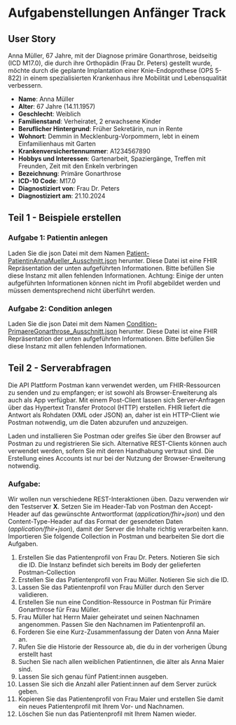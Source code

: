 # Aufgabenstellungen Anfänger Track

## User Story
Anna Müller, 67 Jahre, mit der Diagnose primäre Gonarthrose, beidseitig (ICD M17.0), die durch ihre Orthopädin (Frau Dr. Peters) gestellt wurde, möchte durch die geplante Implantation einer Knie-Endoprothese (OPS 5-822) in einem spezialisierten Krankenhaus ihre Mobilität und Lebensqualität verbessern.

- **Name**: Anna Müller
- **Alter**: 67 Jahre (14.11.1957)
- **Geschlecht**: Weiblich
- **Familienstand**: Verheiratet, 2 erwachsene Kinder
- **Beruflicher Hintergrund**: Früher Sekretärin, nun in Rente
- **Wohnort**: Demmin in Mecklenburg-Vorpommern, lebt in einem Einfamilienhaus mit Garten 
- **Krankenversichertennummer**: A1234567890
- **Hobbys und Interessen**: Gartenarbeit, Spaziergänge, Treffen mit Freunden, Zeit mit den Enkeln verbringen
- **Bezeichnung**: Primäre Gonarthrose
- **ICD-10 Code**: M17.0
- **Diagnostiziert von**: Frau Dr. Peters
- **Diagnostiziert am**: 21.10.2024

## Teil 1 - Beispiele erstellen
### Aufgabe 1: Patientin anlegen
Laden Sie die json Datei mit dem Namen  [Patient-PatientinAnnaMueller_Ausschnitt.json](https://wiki.gematik.de/download/attachments/606557316/Patient-PatientinAnnaMueller_Ausschnitt.json?version=1&modificationDate=1731596482272&api=v2) herunter. Diese Datei ist eine FHIR Repräsentation der unten aufgeführten Informationen. Bitte befüllen Sie diese Instanz mit allen fehlenden Informationen.  Achtung: Einige der unten aufgeführten Informationen können nicht im Profil abgebildet werden und müssen dementsprechend nicht überführt werden.

### Aufgabe 2: Condition anlegen
Laden Sie die json Datei mit dem Namen  [Condition-PrimaereGonarthrose_Ausschnitt.json](https://wiki.gematik.de/download/attachments/606557316/Condition-PrimaereGonarthrose_Ausschnitt.json?version=1&modificationDate=1731596519747&api=v2) herunter. Diese Datei ist eine FHIR Repräsentation der unten aufgeführten Informationen. Bitte befüllen Sie diese Instanz mit allen fehlenden Informationen.  

## Teil 2 - Serverabfragen

Die API Plattform Postman kann verwendet werden, um FHIR-Ressourcen zu senden und zu empfangen; er ist sowohl als Browser-Erweiterung als auch als App verfügbar. Mit einem Post-Client lassen sich Server-Anfragen über das Hypertext Transfer Protocol (HTTP) erstellen. FHIR liefert die Antwort als Rohdaten (XML oder JSON) an, daher ist ein HTTP-Client wie Postman notwendig, um die Daten abzurufen und anzuzeigen.

Laden und installieren Sie Postman oder greifes Sie über den Browser auf Postman zu und registrieren Sie sich. Alternative REST-Clients können auch verwendet werden, sofern Sie mit deren Handhabung vertraut sind. Die Erstellung eines Accounts ist nur bei der Nutzung der Browser-Erweiterung notwendig.

### Aufgabe:

Wir wollen nun verschiedene REST-Interaktionen üben. Dazu verwenden wir den Testserver **X**. Setzen Sie im Header-Tab von Postman den Accept-Header auf das gewünschte Antwortformat (*application/fhir+json*) und den Content-Type-Header auf das Format der gesendeten Daten (*application/fhir+json*), damit der Server die Inhalte richtig verarbeiten kann. Importieren Sie folgende Collection in Postman und bearbeiten Sie dort die Aufgaben.

1. Erstellen Sie das Patientenprofil von Frau Dr. Peters. Notieren Sie sich die ID. Die Instanz befindet sich bereits im Body der gelieferten Postman-Collection
2. Erstellen Sie das Patientenprofil von Frau Müller. Notieren Sie sich die ID.
3. Lassen Sie das Patientenprofil von Frau Müller durch den Server validieren.
4. Erstellen Sie nun eine Condition-Ressource in Postman für Primäre Gonarthrose für Frau Müller.
5. Frau Müller hat Herrn Maier geheiratet und seinen Nachnamen angenommen. Passen Sie den Nachnamen im Patientenprofil an.
6. Forderen Sie eine Kurz-Zusammenfassung der Daten von Anna Maier an.
7. Rufen Sie die Historie der Ressource ab, die du in der vorherigen Übung erstellt hast
8. Suchen Sie nach allen weiblichen Patientinnen, die älter als Anna Maier sind.
9. Lassen Sie sich genau fünf Patient:innen ausgeben.
10. Lassen Sie sich die Anzahl aller Patient:innen auf dem Server zurück geben.
11. Kopieren Sie das Patientenprofil von Frau Maier und erstellen Sie damit ein neues Patientenprofil mit Ihrem Vor- und Nachnamen.
12. Löschen Sie nun das Patientenprofil mit Ihrem Namen wieder.

